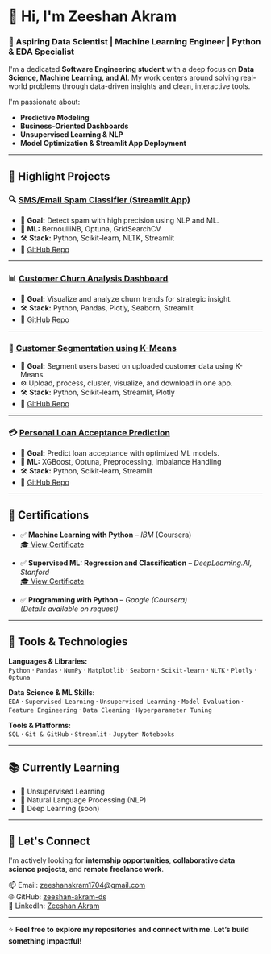 # 👋 Hi, I'm Zeeshan Akram

### 🎯 Aspiring Data Scientist | Machine Learning Engineer | Python & EDA Specialist

I'm a dedicated **Software Engineering student** with a deep focus on **Data Science, Machine Learning, and AI**. My work centers around solving real-world problems through data-driven insights and clean, interactive tools.

I'm passionate about:
- **Predictive Modeling**
- **Business-Oriented Dashboards**
- **Unsupervised Learning & NLP**
- **Model Optimization & Streamlit App Deployment**

---

## 🚀 Highlight Projects

### 🔍 [SMS/Email Spam Classifier (Streamlit App)](https://sms-email-spam-detection-yewskmnzauz62xhsjkmjj5.streamlit.app)
- 📌 **Goal:** Detect spam with high precision using NLP and ML.
- 🧠 **ML:** BernoulliNB, Optuna, GridSearchCV  
- 🛠️ **Stack:** Python, Scikit-learn, NLTK, Streamlit  
- 🔗 [GitHub Repo](https://github.com/zeeshan-akram-ds/SMS-Email-spam-detection)

---

### 📊 [Customer Churn Analysis Dashboard](https://customer-churn-dashboard-ogznspbcvurphc9qkjmahz.streamlit.app)
- 📌 **Goal:** Visualize and analyze churn trends for strategic insight.
- 🛠️ **Stack:** Python, Pandas, Plotly, Seaborn, Streamlit  
- 🔗 [GitHub Repo](https://github.com/zeeshan-akram-ds/customer-churn-dashboard)

---

### 🧬 [Customer Segmentation using K-Means](https://customer-churn-dashboard-ri9yvsjadvzuacnzj27jfp.streamlit.app)
- 📌 **Goal:** Segment users based on uploaded customer data using K-Means.  
- ⚙️ Upload, process, cluster, visualize, and download in one app.  
- 🛠️ **Stack:** Python, Scikit-learn, Streamlit, Plotly  
- 🔗 [GitHub Repo](https://github.com/zeeshan-akram-ds/Customer-Segmentation-using-K-Means-Clustering)

---

### 💳 [Personal Loan Acceptance Prediction](https://internship-tasks-devapp-4mrc94edtksynutbcdmija.streamlit.app)
- 📌 **Goal:** Predict loan acceptance with optimized ML models.
- 🧠 **ML:** XGBoost, Optuna, Preprocessing, Imbalance Handling  
- 🛠️ **Stack:** Python, Scikit-learn, Streamlit  
- 🔗 [GitHub Repo](https://github.com/zeeshan-akram-ds/internship-tasks-devhub/tree/main/Task5_Loan_Acceptance_Prediction)

---

## 📜 Certifications

- ✅ **Machine Learning with Python** – *IBM* (Coursera)  
  [🎓 View Certificate](https://www.coursera.org/account/accomplishments/records/AL9M7Z86VTQG)

- ✅ **Supervised ML: Regression and Classification** – *DeepLearning.AI, Stanford*  
  [🎓 View Certificate](https://www.coursera.org/account/accomplishments/verify/HII5G1I4W6EX)

- ✅ **Programming with Python** – *Google (Coursera)*  
  *(Details available on request)*

---

## 🧰 Tools & Technologies

**Languages & Libraries:**  
`Python` · `Pandas` · `NumPy` · `Matplotlib` · `Seaborn` · `Scikit-learn` · `NLTK` · `Plotly` · `Optuna`

**Data Science & ML Skills:**  
`EDA` · `Supervised Learning` · `Unsupervised Learning` · `Model Evaluation` · `Feature Engineering` · `Data Cleaning` · `Hyperparameter Tuning`

**Tools & Platforms:**  
`SQL` · `Git & GitHub` · `Streamlit` · `Jupyter Notebooks`

---

## 📚 Currently Learning

- 🔄 Unsupervised Learning
- 🧠 Natural Language Processing (NLP)
- 🌊 Deep Learning (soon)

---

## 🔗 Let's Connect

I'm actively looking for **internship opportunities**, **collaborative data science projects**, and **remote freelance work**.

📫 Email: [zeeshanakram1704@gmail.com](mailto:zeeshanakram1704@gmail.com)  
🌐 GitHub: [zeeshan-akram-ds](https://github.com/zeeshan-akram-ds)  
💼 LinkedIn: [Zeeshan Akram](https://www.linkedin.com/in/zeeshan-akram-572bbb34a/)

---

⭐ **Feel free to explore my repositories and connect with me. Let’s build something impactful!**
